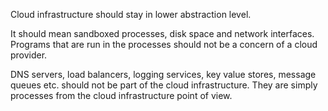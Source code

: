 Cloud infrastructure should stay in lower abstraction level.

It should mean sandboxed processes, disk space and network interfaces. Programs that are run in the processes should not be a concern of a cloud provider.

DNS servers, load balancers, logging services, key value stores, message queues etc. should not be part of the cloud infrastructure. They are simply processes from the cloud infrastructure point of view.
